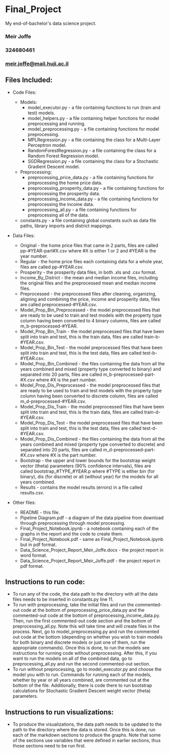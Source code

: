 # Final_Project
My end-of-bachelor's data science project.
### Meir Joffe
### 324680461
### meir.joffe@mail.huji.ac.il

## Files Included:
  
* Code Files:
  * Models:
    * model_executor.py - a file containing functions to run (train and test) models.
    * model_helpers.py - a file containing helper functions for model preprocessing and running.
    * model_preprocessing.py - a file containing functions for model preprocessing.
    * MPLRegression.py - a file containing the class for a Multi-Layer Perceptron model.
    * RandomForestRegression.py - a file containing the class for a Random Forest Regression model.
    * SGDRegression.py - a file containing the class for a Stochastic Gradient Descent model.
  * Preprocessing:
    * preprocessing_price_data.py - a file containing functions for preprocessing the home price data.
    * preprocessing_prosperity_data.py - a file containing functions for preprocessing the prosperity data.
    * preprocessing_income_data.py - a file containing functions for preprocessing the income data.
    * preprocessing_all.py - a file containing functions for preprocessing all of the data.
  * constants.py - a file containing global constants such as data file paths, library imports and district mappings.

* Data Files:
  * Original - the home price files that came in 2 parts, files are called pp-#YEAR-part#X.csv where #X is either 1 or 
      2 and #YEAR is the year number.
  * Regular - the home price files each containing data for a whole year, files are called pp-#YEAR.csv.
  * Prosperity - the prosperity data files, in both .xls and .csv format.
  * Income_By_District - the mean and median income files, including the original files and the preprocessed mean and
      median income files.
  * Preprocessed - the preprocessed files after cleaning, organizing, aligning and combining the price, income and
      prosperity data, files are called preprocessed-#YEAR.csv.
  * Model_Prop_Bin_Preprocessed - the model preprocessed files that are ready to be used to train and test models with
      the property type column having been converted to 4 binary columns, files are called m_b-preprocessed-#YEAR.
  * Model_Prop_Bin_Train - the model preprocessed files that have been split into train and test, this is the train
      data, files are called train-b-#YEAR.csv.
  * Model_Prop_Bin_Test - the model preprocessed files that have been split into train and test, this is the test 
      data, files are called test-b-#YEAR.csv.
  * Model_Prop_Bin_Combined - the files containing the data from all the years combined and mixed (property type
      converted to binary) and separated into 20 parts, files are called m_b-preprocessed-part-#X.csv where #X is the
      part number.
  * Model_Prop_Dis_Preprocessed - the model preprocessed files that are ready to be used to train and test models with
      the property type column having been converted to discrete column, files are called m_d-preprocessed-#YEAR.csv.
  * Model_Prop_Dis_Train - the model preprocessed files that have been split into train and test, this is the train
      data, files are called train-d-#YEAR.csv.
  * Model_Prop_Dis_Test - the model preprocessed files that have been split into train and test, this is the test 
      data, files are called test-d-#YEAR.csv.
  * Model_Prop_Dis_Combined - the files containing the data from all the years combined and mixed (property type
      converted to discrete) and separated into 20 parts, files are called m_d-preprocessed-part-#X.csv where #X is 
      the part number.
  * Bootstrap - the upper and lower bounds for the bootstrap weight vector (theta) parameters (90% confidence
      intervals), files are called bootstrap_#TYPE_#YEAR.p where #TYPE is either bin (for binary), dis (for discrete)
      or all (without year) for the models for all years combined.
  * Results - contains the model results (errors) in a file called results.csv.

* Other files:
  * README - this file.
  * Pipeline Diagram.pdf - a diagram of the data pipeline from download through preprocessing through model processing.
  * Final_Project_Notebook.ipynb - a notebook containing each of the graphs in the report and the code to create them.
  * Final_Project_Notebook.pdf - same as Final_Project_Notebook.ipynb but in pdf format.
  * Data_Science_Project_Report_Meir_Joffe.docx - the project report in word format.
  * Data_Science_Project_Report_Meir_Joffe.pdf - the project report in pdf format.


## Instructions to run code:
* To run any of the code, the data path to the directory with all the data files needs to be inserted in 
    constants.py line 11.
* To run with preprocessing, take the initial files and run the commented-out code at the bottom of 
    preprocessing_price_data.py and the commented-out code at the bottom of preprocessing_income_data.py. Then, run 
    the first commented-out code section and the bottom of preprocessing_all.py. Note this will take time and will 
    create files in the process. Next, go to model_preprocessing.py and run the commented out code at the bottom 
    (depending on whether you wish to train models for both binary and discrete models or just one of them, run the 
    appropriate commands). Once this is done, to run the models see instructions for running code without 
    preprocessing. After this, if you want to run the models on all of the combined data, go to preprocessing_all.py 
    and run the second commented-out section.
* To run without preprocessing, go to model_executor.py and choose the model you with to run. Commands for running 
    each of the models, whether by year or all years combined, are commented out at the bottom of the file. 
    Additionally, there is code there to run bootstrap calculations for Stochastic Gradient Descent weight vector 
    (theta) parameters.


## Instructions to run visualizations:
* To produce the visualizations, the data path needs to be updated to the path to the directory where the data is 
    stored. Once this is done, run each of the markdown sections to produce the graphs. Note that some of the 
    sections use variables that were defined in earlier sections, thus those sections need to be run first.
